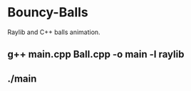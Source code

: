 # Bouncy-Balls
Raylib and C++ balls animation.


## g++ main.cpp Ball.cpp -o main -l raylib
## ./main
